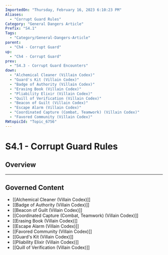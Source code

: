 ```yaml
---
ImportedOn: "Thursday, February 16, 2023 6:10:23 PM"
Aliases:
  - "Corrupt Guard Rules"
Category: "General Dangers Article"
Prefix: "S4.1"
Tags:
  - "Category/General-Dangers-Article"
parent:
  - "Ch4 - Corrupt Guard"
up:
  - "Ch4 - Corrupt Guard"
prev:
  - "S4.3 - Corrupt Guard Encounters"
down:
  - "Alchemical Cleaner (Villain Codex)"
  - "Guard's Kit (Villain Codex)"
  - "Badge of Authority (Villain Codex)"
  - "Erasing Book (Villain Codex)"
  - "Pliability Elixir (Villain Codex)"
  - "Quill of Verification (Villain Codex)"
  - "Beacon of Guilt (Villain Codex)"
  - "Escape Alarm (Villain Codex)"
  - "Coordinated Capture (Combat, Teamwork) (Villain Codex)"
  - "Favored Community (Villain Codex)"
RWtopicId: "Topic_6756"
---
```

# S4.1 - Corrupt Guard Rules
## Overview
---
## Governed Content
- [[Alchemical Cleaner (Villain Codex)]]
- [[Badge of Authority (Villain Codex)]]
- [[Beacon of Guilt (Villain Codex)]]
- [[Coordinated Capture (Combat, Teamwork) (Villain Codex)]]
- [[Erasing Book (Villain Codex)]]
- [[Escape Alarm (Villain Codex)]]
- [[Favored Community (Villain Codex)]]
- [[Guard's Kit (Villain Codex)]]
- [[Pliability Elixir (Villain Codex)]]
- [[Quill of Verification (Villain Codex)]]

